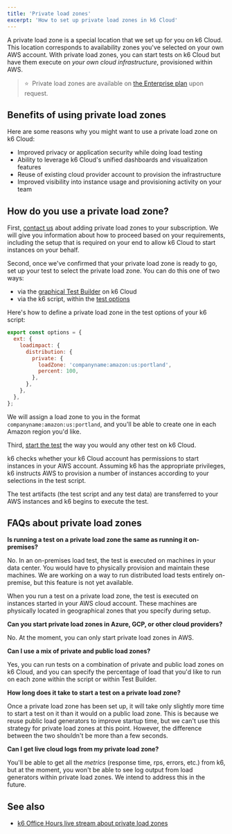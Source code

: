 ```yaml
---
title: 'Private load zones'
excerpt: 'How to set up private load zones in k6 Cloud'
---
```


A private load zone is a special location that we set up for you on k6 Cloud. This location corresponds to availability zones you've selected on your own AWS account. With private load zones, you can start tests on k6 Cloud but have them execute on _your own cloud infrastructure_, provisioned within AWS.

> ⭐️ &nbsp;Private load zones are available on [the Enterprise plan](https://k6.io/pricing/) upon request.

## Benefits of using private load zones

Here are some reasons why you might want to use a private load zone on k6 Cloud:
- Improved privacy or application security while doing load testing
- Ability to leverage k6 Cloud's unified dashboards and visualization features
- Reuse of existing cloud provider account to provision the infrastructure
- Improved visibility into instance usage and provisioning activity on your team

## How do you use a private load zone?

First, [contact us](mailto:support@k6.io) about adding private load zones to your subscription. We will give you information about how to proceed based on your requirements, including the setup that is required on your end to allow k6 Cloud to start instances on your behalf.

Second, once we've confirmed that your private load zone is ready to go, set up your test to select the private load zone. You can do this one of two ways:
- via the [graphical Test Builder](https://k6.io/docs/test-authoring/test-builder) on k6 Cloud
- via the k6 script, within the [test options](https://k6.io/docs/using-k6/options/)

Here's how to define a private load zone in the test options of your k6 script:

```javascript
export const options = {
  ext: {
    loadimpact: {
      distribution: {
        private: {
          loadZone: 'companyname:amazon:us:portland',
          percent: 100,
        },
      },
    },
  },
};
```

We will assign a load zone to you in the format `companyname:amazon:us:portland`, and you'll be able to create one in each Amazon region you'd like.

Third, [start the test](https://k6.io/docs/cloud/creating-and-running-a-test/test-authoring/#running-a-cloud-test) the way you would any other test on k6 Cloud.

k6 checks whether your k6 Cloud account has permissions to start instances in your AWS account. Assuming k6 has the appropriate privileges, k6 instructs AWS to provision a number of instances according to your selections in the test script.

The test artifacts (the test script and any test data) are transferred to your AWS instances and k6 begins to execute the test.

## FAQs about private load zones

**Is running a test on a private load zone the same as running it on-premises?**

No. In an on-premises load test, the test is executed on machines in your data center. You would have to physically provision and maintain these machines. We are working on a way to run distributed load tests entirely on-premise, but this feature is not yet available.

When you run a test on a private load zone, the test is executed on instances started in your AWS cloud account. These machines are physically located in geographical zones that you specify during setup.

**Can you start private load zones in Azure, GCP, or other cloud providers?**

No. At the moment, you can only start private load zones in AWS.

**Can I use a mix of private and public load zones?**

Yes, you can run tests on a combination of private and public load zones on k6 Cloud, and you can specify the percentage of load that you'd like to run on each zone within the script or within Test Builder.

**How long does it take to start a test on a private load zone?**

Once a private load zone has been set up, it will take only slightly more time to start a test on it than it would on a public load zone. This is because we reuse public load generators to improve startup time, but we can't use this strategy for private load zones at this point. However, the difference between the two shouldn't be more than a few seconds.

**Can I get live cloud logs from my private load zone?**

You'll be able to get all the *metrics* (response time, rps, errors, etc.) from k6, but at the moment, you won't be able to see log output from load generators within private load zones. We intend to address this in the future.

## See also

- [k6 Office Hours live stream about private load zones](https://youtu.be/sqKc95zdXyI)